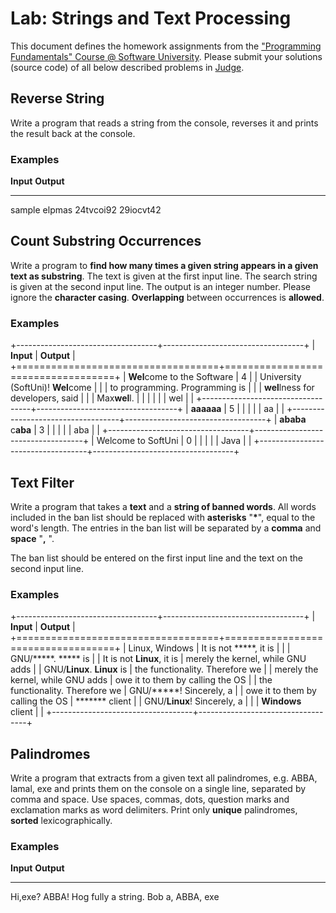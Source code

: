 Lab: Strings and Text Processing
================================

This document defines the homework assignments from the [\"Programming
Fundamentals\" Course @ Software
University](https://softuni.bg/courses/programming-fundamentals). Please
submit your solutions (source code) of all below described problems in
[Judge](https://judge.softuni.bg/Contests/320/Strings-Lab).

Reverse String
--------------

Write a program that reads a string from the console, reverses it and
prints the result back at the console.

### Examples

  **Input**   **Output**
  ----------- ------------
  sample      elpmas
  24tvcoi92   29iocvt42

Count Substring Occurrences
---------------------------

Write a program to **find how many times a given string appears in a
given text as substring**. The text is given at the first input line.
The search string is given at the second input line. The output is an
integer number. Please ignore the **character casing**. **Overlapping**
between occurrences is **allowed**.

### Examples

+-----------------------------------+-----------------------------------+
| **Input**                         | **Output**                        |
+===================================+===================================+
| **Wel**come to the Software       | 4                                 |
| University (SoftUni)! **Wel**come |                                   |
| to programming. Programming is    |                                   |
| **wel**lness for developers, said |                                   |
| Max**wel**l.                      |                                   |
|                                   |                                   |
| wel                               |                                   |
+-----------------------------------+-----------------------------------+
| **aaaaaa**                        | 5                                 |
|                                   |                                   |
| aa                                |                                   |
+-----------------------------------+-----------------------------------+
| **ababa** c**aba**                | 3                                 |
|                                   |                                   |
| aba                               |                                   |
+-----------------------------------+-----------------------------------+
| Welcome to SoftUni                | 0                                 |
|                                   |                                   |
| Java                              |                                   |
+-----------------------------------+-----------------------------------+

Text Filter
-----------

Write a program that takes a **text** and a **string of banned words**.
All words included in the ban list should be replaced with **asterisks**
\"**\***\", equal to the word\'s length. The entries in the ban list
will be separated by a **comma** and **space** \"**,** \".

The ban list should be entered on the first input line and the text on
the second input line.

### Examples

+-----------------------------------+-----------------------------------+
| **Input**                         | **Output**                        |
+===================================+===================================+
| Linux, Windows                    | It is not \*\*\*\*\*, it is       |
|                                   | GNU/\*\*\*\*\*. \*\*\*\*\* is     |
| It is not **Linux**, it is        | merely the kernel, while GNU adds |
| GNU/**Linux**. **Linux** is       | the functionality. Therefore we   |
| merely the kernel, while GNU adds | owe it to them by calling the OS  |
| the functionality. Therefore we   | GNU/\*\*\*\*\*! Sincerely, a      |
| owe it to them by calling the OS  | \*\*\*\*\*\*\* client             |
| GNU/**Linux**! Sincerely, a       |                                   |
| **Windows** client                |                                   |
+-----------------------------------+-----------------------------------+

Palindromes
-----------

Write a program that extracts from a given text all palindromes, e.g.
ABBA, lamal, exe and prints them on the console on a single line,
separated by comma and space. Use spaces, commas, dots, question marks
and exclamation marks as word delimiters. Print only **unique**
palindromes, **sorted** lexicographically.

### Examples

  **Input**                               **Output**
  --------------------------------------- --------------
  Hi,exe? ABBA! Hog fully a string. Bob   a, ABBA, exe
